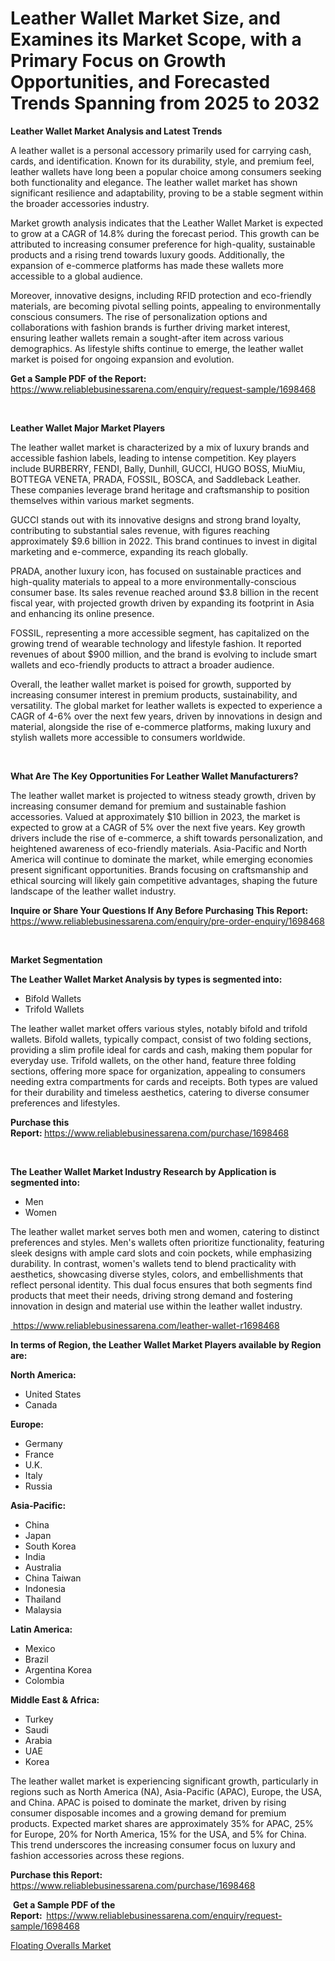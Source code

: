 <p><h1>Leather Wallet Market Size, and Examines its Market Scope, with a Primary Focus on Growth Opportunities, and Forecasted Trends Spanning from 2025 to 2032</h1></p><p><strong>Leather Wallet Market Analysis and Latest Trends</strong></p>
<p><p>A leather wallet is a personal accessory primarily used for carrying cash, cards, and identification. Known for its durability, style, and premium feel, leather wallets have long been a popular choice among consumers seeking both functionality and elegance. The leather wallet market has shown significant resilience and adaptability, proving to be a stable segment within the broader accessories industry.</p><p>Market growth analysis indicates that the Leather Wallet Market is expected to grow at a CAGR of 14.8% during the forecast period. This growth can be attributed to increasing consumer preference for high-quality, sustainable products and a rising trend towards luxury goods. Additionally, the expansion of e-commerce platforms has made these wallets more accessible to a global audience. </p><p>Moreover, innovative designs, including RFID protection and eco-friendly materials, are becoming pivotal selling points, appealing to environmentally conscious consumers. The rise of personalization options and collaborations with fashion brands is further driving market interest, ensuring leather wallets remain a sought-after item across various demographics. As lifestyle shifts continue to emerge, the leather wallet market is poised for ongoing expansion and evolution.</p></p>
<p><strong>Get a Sample PDF of the Report:&nbsp;</strong> <a href="https://www.reliablebusinessarena.com/enquiry/request-sample/1698468?utm_campaign=3118&utm_medium=2&utm_source=Github&utm_content=ia&utm_term=04042025&utm_id=leather-wallet">https://www.reliablebusinessarena.com/enquiry/request-sample/1698468</a></p>
<p>&nbsp;</p>
<p><strong>Leather Wallet Major Market Players</strong></p>
<p><p>The leather wallet market is characterized by a mix of luxury brands and accessible fashion labels, leading to intense competition. Key players include BURBERRY, FENDI, Bally, Dunhill, GUCCI, HUGO BOSS, MiuMiu, BOTTEGA VENETA, PRADA, FOSSIL, BOSCA, and Saddleback Leather. These companies leverage brand heritage and craftsmanship to position themselves within various market segments.</p><p>GUCCI stands out with its innovative designs and strong brand loyalty, contributing to substantial sales revenue, with figures reaching approximately $9.6 billion in 2022. This brand continues to invest in digital marketing and e-commerce, expanding its reach globally. </p><p>PRADA, another luxury icon, has focused on sustainable practices and high-quality materials to appeal to a more environmentally-conscious consumer base. Its sales revenue reached around $3.8 billion in the recent fiscal year, with projected growth driven by expanding its footprint in Asia and enhancing its online presence.</p><p>FOSSIL, representing a more accessible segment, has capitalized on the growing trend of wearable technology and lifestyle fashion. It reported revenues of about $900 million, and the brand is evolving to include smart wallets and eco-friendly products to attract a broader audience.</p><p>Overall, the leather wallet market is poised for growth, supported by increasing consumer interest in premium products, sustainability, and versatility. The global market for leather wallets is expected to experience a CAGR of 4-6% over the next few years, driven by innovations in design and material, alongside the rise of e-commerce platforms, making luxury and stylish wallets more accessible to consumers worldwide.</p></p>
<p>&nbsp;</p>
<p><strong>What Are The Key Opportunities For Leather Wallet Manufacturers?</strong></p>
<p><p>The leather wallet market is projected to witness steady growth, driven by increasing consumer demand for premium and sustainable fashion accessories. Valued at approximately $10 billion in 2023, the market is expected to grow at a CAGR of 5% over the next five years. Key growth drivers include the rise of e-commerce, a shift towards personalization, and heightened awareness of eco-friendly materials. Asia-Pacific and North America will continue to dominate the market, while emerging economies present significant opportunities. Brands focusing on craftsmanship and ethical sourcing will likely gain competitive advantages, shaping the future landscape of the leather wallet industry.</p></p>
<p><strong>Inquire or Share Your Questions If Any Before Purchasing This Report:</strong> <a href="https://www.reliablebusinessarena.com/enquiry/pre-order-enquiry/1698468?utm_campaign=3118&utm_medium=2&utm_source=Github&utm_content=ia&utm_term=04042025&utm_id=leather-wallet">https://www.reliablebusinessarena.com/enquiry/pre-order-enquiry/1698468</a></p>
<p>&nbsp;</p>
<p><strong>Market Segmentation</strong></p>
<p><strong>The Leather Wallet Market Analysis by types is segmented into:</strong></p>
<p><ul><li>Bifold Wallets</li><li>Trifold Wallets</li></ul></p>
<p><p>The leather wallet market offers various styles, notably bifold and trifold wallets. Bifold wallets, typically compact, consist of two folding sections, providing a slim profile ideal for cards and cash, making them popular for everyday use. Trifold wallets, on the other hand, feature three folding sections, offering more space for organization, appealing to consumers needing extra compartments for cards and receipts. Both types are valued for their durability and timeless aesthetics, catering to diverse consumer preferences and lifestyles.</p></p>
<p><strong>Purchase this Report:&nbsp;</strong><a href="https://www.reliablebusinessarena.com/purchase/1698468?utm_campaign=3118&utm_medium=2&utm_source=Github&utm_content=ia&utm_term=04042025&utm_id=leather-wallet">https://www.reliablebusinessarena.com/purchase/1698468</a></p>
<p>&nbsp;</p>
<p><strong>The Leather Wallet Market Industry Research by Application is segmented into:</strong></p>
<p><ul><li>Men</li><li>Women</li></ul></p>
<p><p>The leather wallet market serves both men and women, catering to distinct preferences and styles. Men's wallets often prioritize functionality, featuring sleek designs with ample card slots and coin pockets, while emphasizing durability. In contrast, women's wallets tend to blend practicality with aesthetics, showcasing diverse styles, colors, and embellishments that reflect personal identity. This dual focus ensures that both segments find products that meet their needs, driving strong demand and fostering innovation in design and material use within the leather wallet industry.</p></p>
<p><a href="https://www.reliablebusinessarena.com/leather-wallet-r1698468?utm_campaign=3118&utm_medium=2&utm_source=Github&utm_content=ia&utm_term=04042025&utm_id=leather-wallet">&nbsp;https://www.reliablebusinessarena.com/leather-wallet-r1698468</a></p>
<p><strong>In terms of Region, the Leather Wallet Market Players available by Region are:</strong></p>
<p>
    <p> <strong> North America: </strong>
        <ul>
            <li>United States</li>
            <li>Canada</li>
        </ul>
        </p> 
    <p> <strong> Europe: </strong>
        <ul>
            <li>Germany</li>
            <li>France</li>
            <li>U.K.</li>
            <li>Italy</li>
            <li>Russia</li>
        </ul>
        </p> 
    <p> <strong> Asia-Pacific: </strong>
        <ul>
            <li>China</li>
            <li>Japan</li>
            <li>South Korea</li>
            <li>India</li>
            <li>Australia</li>
            <li>China Taiwan</li>
            <li>Indonesia</li>
            <li>Thailand</li>
            <li>Malaysia</li>
        </ul>
        </p> 
    <p> <strong> Latin America: </strong>
        <ul>
            <li>Mexico</li>
            <li>Brazil</li>
            <li>Argentina Korea</li>
            <li>Colombia</li>
        </ul>
        </p> 
    <p> <strong> Middle East & Africa: </strong>
        <ul>
            <li>Turkey</li>
            <li>Saudi</li>
            <li>Arabia</li>
            <li>UAE</li>
            <li>Korea</li>
        </ul>
    </p>
    </p>
<p><p>The leather wallet market is experiencing significant growth, particularly in regions such as North America (NA), Asia-Pacific (APAC), Europe, the USA, and China. APAC is poised to dominate the market, driven by rising consumer disposable incomes and a growing demand for premium products. Expected market shares are approximately 35% for APAC, 25% for Europe, 20% for North America, 15% for the USA, and 5% for China. This trend underscores the increasing consumer focus on luxury and fashion accessories across these regions.</p></p>
<p><strong>Purchase this Report: </strong><a href="https://www.reliablebusinessarena.com/purchase/1698468?utm_campaign=3118&utm_medium=2&utm_source=Github&utm_content=ia&utm_term=04042025&utm_id=leather-wallet">https://www.reliablebusinessarena.com/purchase/1698468</a></p>
<p>&nbsp;<strong>Get a Sample PDF of the Report:&nbsp;&nbsp;</strong><a href="https://www.reliablebusinessarena.com/enquiry/request-sample/1698468?utm_campaign=3118&utm_medium=2&utm_source=Github&utm_content=ia&utm_term=04042025&utm_id=leather-wallet">https://www.reliablebusinessarena.com/enquiry/request-sample/1698468</a></p>
<p><strong></strong></p>
<p><p><a href="https://github.com/felishtimoti/Market-Research-Report-List-1/blob/main/floating-overalls-market.md?utm_campaign=3118&utm_medium=2&utm_source=Github&utm_content=ia&utm_term=04042025&utm_id=leather-wallet">Floating Overalls Market</a></p></p>
